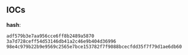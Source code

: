 
## IOCs

__hash__:

```text
adf579b3e7aa956cce6ff8b2489a5870
3a7d728ceff54d53146db41a2c46e9b404d36996
98e4c979b22b9e9569c2565e7bce153782f7f9088bcecfdd35f7f79d1ae6db60
```